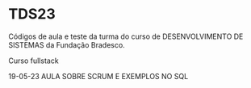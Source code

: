 # TDS23
Códigos de aula e teste da turma do curso de DESENVOLVIMENTO DE SISTEMAS da Fundação Bradesco.

Curso fullstack

19-05-23 AULA SOBRE SCRUM E EXEMPLOS NO SQL